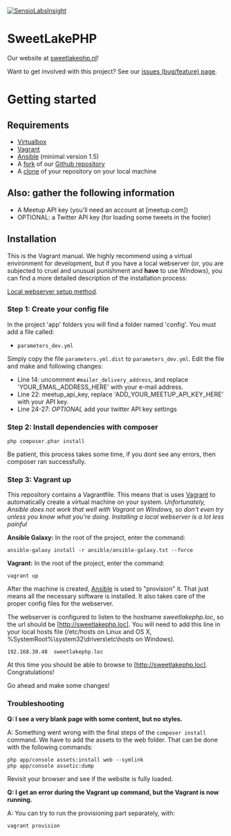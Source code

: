 [![SensioLabsInsight](https://insight.sensiolabs.com/projects/6e9c7314-18a3-409f-a88c-6c73a4f75f3d/big.png)](https://insight.sensiolabs.com/projects/6e9c7314-18a3-409f-a88c-6c73a4f75f3d)

SweetLakePHP
============

Our website at [sweetlakephp.nl](http://sweetlakephp.nl/)!

Want to get involved with this project? See our [issues (bug/feature) page](https://github.com/verschoof/SweetLakePHP/issues?state=open).

# Getting started

## Requirements

* [Virtualbox](https://www.virtualbox.org/)
* [Vagrant](https://www.vagrantup.com/)
* [Ansible](http://docs.ansible.com/intro_installation.html) (minimal version 1.5)
* A [fork](https://help.github.com/articles/fork-a-repo) of our [Github repository](https://github.com/verschoof/SweetLakePHP)
* A [clone](http://stackoverflow.com/questions/1872113/how-do-i-clone-a-github-project-to-run-locally) of your repository on your local machine

## Also: gather the following information

* A Meetup API key (you'll need an account at [meetup.com])
* OPTIONAL: a Twitter API key (for loading some tweets in the footer)

## Installation

This is the Vagrant manual. We highly recommend using a virtual environment for development, but if you have a 
local webserver (or, you are subjected to cruel and unusual punishment and **have** to use Windows), you can find 
a more detailed description of the installation process:

[Local webserver setup method](docs/local-webserver-setup-method.md).

### Step 1: Create your config file

In the project 'app' folders you will find a folder named 'config'. You must add a file called:

* `parameters_dev.yml`

Simply copy the file `parameters.yml.dist` to `parameters_dev.yml`.
Edit the file and make and following changes:

* Line 14: uncomment `#mailer_delivery_address`, and replace 'YOUR_EMAIL_ADDRESS_HERE' with your e-mail address.
* Line 22: meetup_api_key, replace 'ADD_YOUR_MEETUP_API_KEY_HERE' with your API key.
* Line 24-27: _OPTIONAL_ add your twitter API key settings

### Step 2: Install dependencies with composer

    php composer.phar install

Be patient, this process takes some time, if you dont see any errors, then composer ran successfully.


### Step 3: Vagrant up

This repository contains a Vagrantfile. This means that is uses [Vagrant](http://www.vagrantup.com) to automatically create a virtual machine on your system.
_Unfortunately, Ansible does not work that well with Vagrant on Windows, so don't even try unless you know what you're doing. Installing a local webserver is a lot less painful_

**Ansible Galaxy:**
In the root of the project, enter the command:
   
    ansible-galaxy install -r ansible/ansible-galaxy.txt --force

**Vagrant:**
In the root of the project, enter the command:

    vagrant up

After the machine is created, [Ansible](http://docs.ansible.com) is used to "provision" it. That just means all the
necessary software is installed. It also takes care of the proper config files for the webserver.

The webserver is configured to listen to the hostname _sweetlakephp.loc_, so the url should be
[http://sweetlakephp.loc]. You will need to add this line in your local hosts file
(/etc/hosts on Linux and OS X, %SystemRoot%\system32\drivers\etc\hosts on Windows).

    192.168.30.48  sweetlakephp.loc


At this time you should be able to browse to [http://sweetlakephp.loc]. Congratulations!

Go ahead and make some changes!


### Troubleshooting

**Q: I see a very blank page with some content, but no styles.**

A: Something went wrong with the final steps of the `composer install` command.
We have to add the assets to the web folder. That can be done with the following commands:

    php app/console assets:install web --symlink
    php app/console assetic:dump

Revisit your browser and see if the website is fully loaded.

**Q: I get an error during the Vagrant up command, but the Vagrant is now running.**

A: You can try to run the provisioning part separately, with:

    vagrant provision

